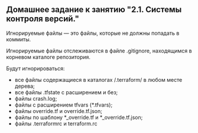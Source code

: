 ## Домашнее задание к занятию "2.1. Системы контроля версий."

Игнорируемые файлы — это файлы, которые не должны попадать в коммиты. 

Игнорируемые файлы отслеживаются в файле .gitignore, находящимся в корневом каталоге репозитория. 

Будут игнорироваться:
- все файлы содержащиеся в каталогах /.terraform/ в любом месте дерева;
- все файлы .tfstate с расширением и без;
- файлы crash.log;
- файлы с расширением tfvars (*.tfvars);
- файлы override.tf и override.tf.json;
- файлы по шаблону *_override.tf и *_override.tf.json;
- файлы .terraformrc и terraform.rc

